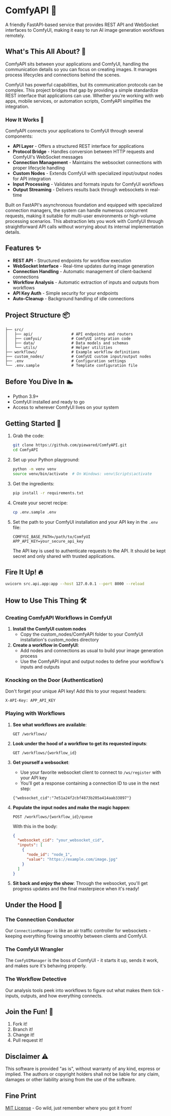 # ComfyAPI 🚀

A friendly FastAPI-based service that provides REST API and WebSocket interfaces to ComfyUI, making it easy to run AI image generation workflows remotely.

## What's This All About? 🤔

ComfyAPI sits between your applications and ComfyUI, handling the communication details so you can focus on creating images. It manages process lifecycles and connections behind the scenes.

ComfyUI has powerful capabilities, but its communication protocols can be complex. This project bridges that gap by providing a simple standardize REST interface that applications can use. Whether you're working with web apps, mobile services, or automation scripts, ComfyAPI simplifies the integration.

### How It Works 🔌

ComfyAPI connects your applications to ComfyUI through several components:

- **API Layer** - Offers a structured REST interface for applications
- **Protocol Bridge** - Handles conversion between HTTP requests and ComfyUI's WebSocket messages
- **Connection Management** - Maintains the websocket connections with proper lifecycle handling
- **Custom Nodes** - Extends ComfyUI with specialized input/output nodes for API integration
- **Input Processing** - Validates and formats inputs for ComfyUI workflows
- **Output Streaming** - Delivers results back through websockets in real-time

Built on FastAPI's asynchronous foundation and equipped with specialized connection managers, the system can handle numerous concurrent requests, making it suitable for multi-user environments or high-volume processing scenarios.  This abstraction lets you work with ComfyUI through straightforward API calls without worrying about its internal implementation details.


## Features ✨

- **REST API** - Structured endpoints for workflow execution
- **WebSocket Interface** - Real-time updates during image generation
- **Connection Handling** - Automatic management of client-backend connections
- **Workflow Analysis** - Automatic extraction of inputs and outputs from workflows
- **API Key Auth** - Simple security for your endpoints
- **Auto-Cleanup** - Background handling of idle connections

## Project Structure 📦

```
├── src/
│   ├── api/                 # API endpoints and routers
│   ├── comfyui/             # ComfyUI integration code
│   ├── data/                # Data models and schemas
│   └── utils/               # Helper utilities
├── workflows/               # Example workflow definitions
├── custom_nodes/            # ComfyUI custom input/output nodes
├── .env                     # Configuration settings
└── .env.sample              # Template configuration file
```

## Before You Dive In 🏊

- Python 3.9+ 
- ComfyUI installed and ready to go
- Access to wherever ComfyUI lives on your system

## Getting Started 🚀

1. Grab the code:
   ```bash
   git clone https://github.com/piewared/ComfyAPI.git
   cd ComfyAPI
   ```

2. Set up your Python playground:
   ```bash
   python -m venv venv
   source venv/bin/activate  # On Windows: venv\Scripts\activate
   ```

3. Get the ingredients:
   ```bash
   pip install -r requirements.txt
   ```

4. Create your secret recipe:
   ```bash
   cp .env.sample .env
   ```

5. Set the path to your ComfyUI installation and your API key in the `.env` file:
   ```
   COMFYUI_BASE_PATH=/path/to/ComfyUI
   APP_API_KEY=your_secure_api_key
   ```
   The API key is used to authenticate requests to the API. It should be kept secret and only shared with trusted  applications.

## Fire It Up! 🔥

```bash
uvicorn src.api.app:app --host 127.0.0.1 --port 8000 --reload
```

## How to Use This Thing 🛠️

### Creating ComfyAPI Workflows in ComfyUI ###
1. **Install the ComfyUI custom nodes**
    - Copy the custom_nodes/ComfyAPI folder to your ComfyUI installation's custom_nodes directory
2. **Create a workflow in ComfyUI**:
   - Add nodes and connections as usual to build your image generation process
   - Use the ComfyAPI input and output nodes to define your workflow's inputs and outputs

### Knocking on the Door (Authentication)

Don't forget your unique API key! Add this to your request headers:

```
X-API-Key: APP_API_KEY
```

### Playing with Workflows

1. **See what workflows are available**:
   ```
   GET /workflows/
   ```

2. **Look under the hood of a workflow to get its requested inputs**:
   ```
   GET /workflows/{workflow_id}
   ```

3. **Get yourself a websocket**:
    - Use your favorite websocket client to connect to `/ws/register` with your API key
    - You'll get a response containing a connection ID to use in the next step:
    ```
    {"websocket_cid":"7e51a24f2cbf4873b205a414aab33897"}
    ```

4. **Populate the input nodes and make the magic happen**:
   ```
   POST /workflows/{workflow_id}/queue
   ```
   With this in the body:
   ```json
   {
     "websocket_cid": "your_websocket_cid",
     "inputs": [
       {
         "node_id": "node_1",
         "value": "https://example.com/image.jpg"
       }
     ]
   }
   ```
5. **Sit back and enjoy the show**:
   Through the websocket, you'll get progress updates and the final masterpiece when it's ready!

## Under the Hood 🔧

### The Connection Conductor

Our `ConnectionManager` is like an air traffic controller for websockets - keeping everything flowing smoothly between clients and ComfyUI.

### The ComfyUI Wrangler

The `ComfyUIManager` is the boss of ComfyUI - it starts it up, sends it work, and makes sure it's behaving properly.

### The Workflow Detective

Our analysis tools peek into workflows to figure out what makes them tick - inputs, outputs, and how everything connects.

## Join the Fun! 🤝

1. Fork it!
2. Branch it!
3. Change it!
4. Pull request it!

## Disclaimer ⚠️

This software is provided "as is", without warranty of any kind, express or implied. The authors or copyright holders shall not be liable for any claim, damages or other liability arising from the use of the software.

## Fine Print

[MIT License](LICENSE) - Go wild, just remember where you got it from!
